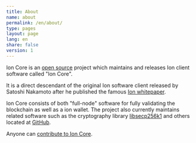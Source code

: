 ```yaml
---
title: About
name: about
permalink: /en/about/
type: pages
layout: page
lang: en
share: false
version: 1
---
```


Ion Core is an [open source](https://opensource.org/) project which maintains and releases Ion client software called "Ion Core".

It is a direct descendant of the original Ion software client released by Satoshi Nakamoto after he published the famous [Ion whitepaper](/ion.pdf).

Ion Core consists of both "full-node" software for fully validating the blockchain as well as a ion wallet. The project also currently maintains related software such as the cryptography library [libsecp256k1](https://github.com/ion/secp256k1) and others located at [GitHub](https://github.com/ion).

Anyone can [contribute to Ion Core](/en/contribute/).